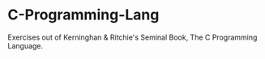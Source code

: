 # C-Programming-Lang
Exercises out of Kerninghan &amp; Ritchie's Seminal Book, The C Programming Language. 

